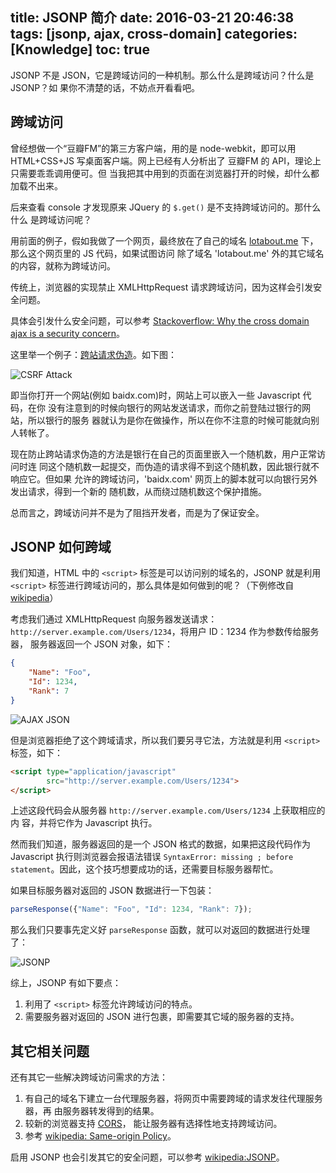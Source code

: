 title: JSONP 简介
date: 2016-03-21 20:46:38
tags: [jsonp, ajax, cross-domain]
categories: [Knowledge]
toc: true
---

JSONP 不是 JSON，它是跨域访问的一种机制。那么什么是跨域访问？什么是 JSONP？如
果你不清楚的话，不妨点开看看吧。

## 跨域访问

曾经想做一个“豆瓣FM”的第三方客户端，用的是 node-webkit，即可以用 HTML+CSS+JS
写桌面客户端。网上已经有人分析出了 豆瓣FM 的 API，理论上只需要乖乖调用便可。但
当我把其中用到的页面在浏览器打开的时候，却什么都加载不出来。

后来查看 console 才发现原来 JQuery 的 `$.get()` 是不支持跨域访问的。那什么什么
是跨域访问呢？

用前面的例子，假如我做了一个网页，最终放在了自己的域名
[lotabout.me](http://lotabout.me/) 下，那么这个网页里的 JS 代码，如果试图访问
除了域名 'lotabout.me' 外的其它域名的内容，就称为跨域访问。

传统上，浏览器的实现禁止 XMLHttpRequest 请求跨域访问，因为这样会引发安全问题。

具体会引发什么安全问题，可以参考 [Stackoverflow: Why the cross domain ajax is
a security
concern](http://stackoverflow.com/questions/466737/why-the-cross-domain-ajax-is-a-security-concern)。

这里举一个例子：[跨站请求伪造](https://zh.wikipedia.org/wiki/%E8%B7%A8%E7%AB%99%E8%AF%B7%E6%B1%82%E4%BC%AA%E9%80%A0)。如下图：

![CSRF Attack](attack.png)

即当你打开一个网站(例如 baidx.com)时，网站上可以嵌入一些 Javascript 代码，在你
没有注意到的时候向银行的网站发送请求，而你之前登陆过银行的网站，所以银行的服务
器就认为是你在做操作，所以在你不注意的时候可能就向别人转帐了。

现在防止跨站请求伪造的方法是银行在自己的页面里嵌入一个随机数，用户正常访问时连
同这个随机数一起提交，而伪造的请求得不到这个随机数，因此银行就不响应它。但如果
允许的跨域访问，'baidx.com' 网页上的脚本就可以向银行另外发出请求，得到一个新的
随机数，从而绕过随机数这个保护措施。

总而言之，跨域访问并不是为了阻挡开发者，而是为了保证安全。

## JSONP 如何跨域

我们知道，HTML 中的 `<script>` 标签是可以访问别的域名的，JSONP 就是利用
`<script>` 标签进行跨域访问的，那么具体是如何做到的呢？（下例修改自 [wikipedia](https://en.wikipedia.org/wiki/JSONP)）

考虑我们通过 XMLHttpRequest 向服务器发送请求：
`http://server.example.com/Users/1234`，将用户 ID：1234 作为参数传给服务器，
服务器返回一个 JSON 对象，如下：

```json
{
    "Name": "Foo",
    "Id": 1234,
    "Rank": 7
}
```

![AJAX JSON](ajax-json.png)

但是浏览器拒绝了这个跨域请求，所以我们要另寻它法，方法就是利用 `<script>`
标签，如下：

```html
<script type="application/javascript"
        src="http://server.example.com/Users/1234">
</script>
```

上述这段代码会从服务器 `http://server.example.com/Users/1234` 上获取相应的内
容，并将它作为 Javascript 执行。

然而我们知道，服务器返回的是一个 JSON 格式的数据，如果把这段代码作为
Javascript 执行则浏览器会报语法错误 `SyntaxError: missing ; before
statement`。因此，这个技巧想要成功的话，还需要目标服务器帮忙。

如果目标服务器对返回的 JSON 数据进行一下包装：

```js
parseResponse({"Name": "Foo", "Id": 1234, "Rank": 7});
```

那么我们只要事先定义好 `parseResponse` 函数，就可以对返回的数据进行处理了：

![JSONP](jsonp.png)

综上，JSONP 有如下要点：

1. 利用了 `<script>` 标签允许跨域访问的特点。
2. 需要服务器对返回的 JSON 进行包裹，即需要其它域的服务器的支持。

## 其它相关问题

还有其它一些解决跨域访问需求的方法：

1. 有自己的域名下建立一台代理服务器，将网页中需要跨域的请求发往代理服务器，再
   由服务器转发得到的结果。
2. 较新的浏览器支持
   [CORS](https://developer.mozilla.org/en-US/docs/Web/HTTP/Access_control_CORS)，
   能让服务器有选择性地支持跨域访问。
3. 参考 [wikipedia: Same-origin Policy](https://en.wikipedia.org/wiki/Same-origin_policy#Relaxing_the_same-origin_policy)。

启用 JSONP 也会引发其它的安全问题，可以参考 [wikipedia:JSONP](https://en.wikipedia.org/wiki/JSONP#Security_concerns)。
